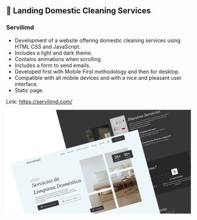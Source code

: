 ## 🧹 Landing Domestic Cleaning Services

### Servilimd

- Development of a website offering domestic cleaning services using HTML CSS and JavaScript.
- Includes a light and dark theme.
- Contains animations when scrolling.
- Includes a form to send emails.
- Developed first with Mobile First methodology and then for desktop.
- Compatible with all mobile devices and with a nice and pleasant user interface.
- Static page.

Link: https://servilimd.com/

![preview img](/preview.png)